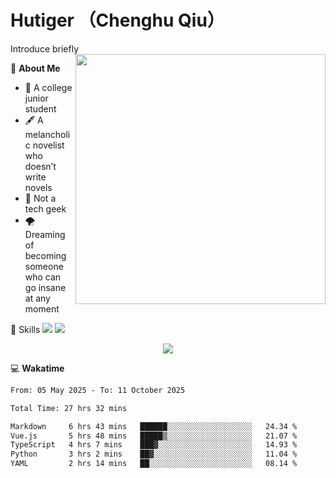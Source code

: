 # Hutiger （Chenghu Qiu）
Introduce briefly
<a href="#">
<img align="right" width="400" src="https://github-readme-stats-tau-lilac-25.vercel.app/api/top-langs/?username=hutiger9&layout=compact&langs_count=8&theme=transparent" />
</a>

💭 **About Me**

- 🏫 A college junior student
- 🖋️ A melancholic novelist who doesn’t write novels
- 🚫 Not a tech geek
- 🌪️ Dreaming of becoming someone who can go insane at any moment


🚀 Skills
![](https://img.shields.io/badge/-python-3e74a2?style=for-the-badge&logo=Python&logoColor=fff)
![](https://img.shields.io/badge/-pytorch-ee4c2c?style=for-the-badge&logo=PyTorch&logoColor=fff)

</p>
    <p align="center">
    <img src="https://profile-counter.glitch.me/{hutiger9}/count.svg" />
</p>


💻 **Wakatime**

<!--START_SECTION:waka-->

```txt
From: 05 May 2025 - To: 11 October 2025

Total Time: 27 hrs 32 mins

Markdown     6 hrs 43 mins   ██████░░░░░░░░░░░░░░░░░░░   24.34 %
Vue.js       5 hrs 48 mins   █████▒░░░░░░░░░░░░░░░░░░░   21.07 %
TypeScript   4 hrs 7 mins    ███▓░░░░░░░░░░░░░░░░░░░░░   14.93 %
Python       3 hrs 2 mins    ██▓░░░░░░░░░░░░░░░░░░░░░░   11.04 %
YAML         2 hrs 14 mins   ██░░░░░░░░░░░░░░░░░░░░░░░   08.14 %
```

<!--END_SECTION:waka-->
